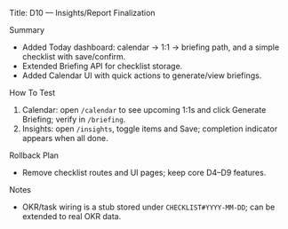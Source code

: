 Title: D10 — Insights/Report Finalization

Summary
- Added Today dashboard: calendar → 1:1 → briefing path, and a simple checklist with save/confirm.
- Extended Briefing API for checklist storage.
- Added Calendar UI with quick actions to generate/view briefings.

How To Test
1) Calendar: open `/calendar` to see upcoming 1:1s and click Generate Briefing; verify in `/briefing`.
2) Insights: open `/insights`, toggle items and Save; completion indicator appears when all done.

Rollback Plan
- Remove checklist routes and UI pages; keep core D4–D9 features.

Notes
- OKR/task wiring is a stub stored under `CHECKLIST#YYYY-MM-DD`; can be extended to real OKR data.

